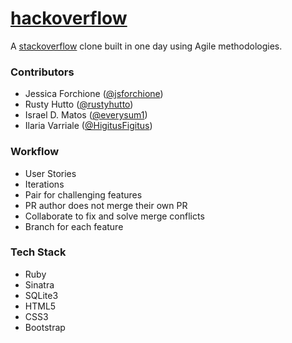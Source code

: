 # [hackoverflow](https://glacial-spire-11804.herokuapp.com/questions)

A [stackoverflow](http://stackoverflow.com/) clone built in one day using Agile methodologies.

### Contributors

* Jessica Forchione ([@jsforchione](https://github.com/jsforchione))
* Rusty Hutto ([@rustyhutto](https://github.com/rustyhutto))
* Israel D. Matos ([@everysum1](https://github.com/everysum1)) 
* Ilaria Varriale ([@HigitusFigitus](http://github.com/HigitusFigitus))   

### Workflow
  * User Stories
  * Iterations
  * Pair for challenging features
  * PR author does not merge their own PR
  * Collaborate to fix and solve merge conflicts
  * Branch for each feature

### Tech Stack
* Ruby
* Sinatra
* SQLite3
* HTML5
* CSS3
* Bootstrap
